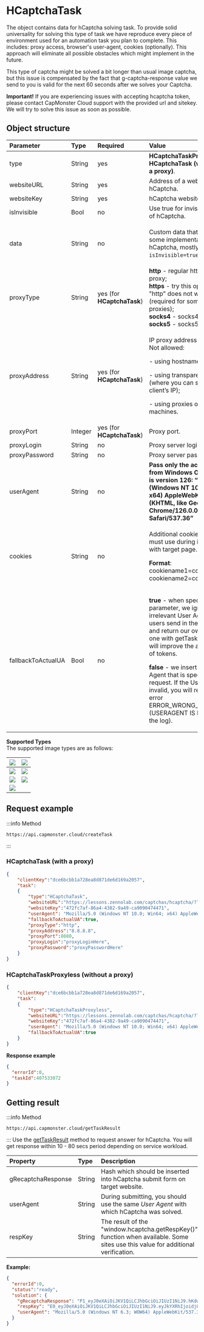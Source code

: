 ﻿---
sidebar_position: 4
sidebar_label: HCaptchaTask
---

# HCaptchaTask
The object contains data for hCaptcha solving task. To provide solid universality for solving this type of task we have reproduce every piece of environment used for an automation task you plan to complete. This includes: proxy access, browser's user-agent, cookies (optionally). This approach will eliminate all possible obstacles which might implement in the future.

This type of captcha might be solved a bit longer than usual image captcha, but this issue is compensated by the fact that g-captcha-response value we send to you is valid for the next 60 seconds after we solves your Captcha.

**Important!** If you are experiencing issues with accepting hcaptcha token, please contact CapMonster Cloud support with the provided url and sitekey. We will try to solve this issue as soon as possible.

## **Object structure**

|**Parameter**|**Type**|**Required**|**Value**|
| :- | :- | :- | :- |
|type|String|yes|**HCaptchaTaskProxyless** or **HCaptchaTask (when using a proxy)**.|
|websiteURL|String|yes|Address of a webpage with hCaptcha.|
|websiteKey|String|yes|hCaptcha website key.|
|isInvisible|Bool|no|Use true for invisible version of hCaptcha.|
|data|String|no|<p>Custom data that is used in some implementations of hCaptcha, mostly with `isInvisible=true`.</p>|
|proxyType|String|yes (for **HCaptchaTask**)|**http** - regular http/https proxy;<br />**https** - try this option only if "http" does not work (required for some custom proxies);<br />**socks4** - socks4 proxy;<br />**socks5** - socks5 proxy.|
|proxyAddress|String|yes (for **HCaptchaTask**)|<p>IP proxy address IPv4/IPv6. Not allowed:</p><p>- using hostnames;</p><p>- using transparent proxies (where you can see the client’s IP);</p><p>- using proxies on local machines.</p>|
|proxyPort|Integer|yes (for **HCaptchaTask**)|Proxy port.|
|proxyLogin|String|no|Proxy server login.|
|proxyPassword|String|no|Proxy server password.|
|userAgent|String|no|**Pass only the actual UA from Windows OS. Now this is version 126: “Mozilla/5.0 (Windows NT 10.0; Win64; x64) AppleWebKit/537.36 (KHTML, like Gecko) Chrome/126.0.0.0 Safari/537.36”**|
|cookies|String|no|<p>Additional cookies which we must use during interaction with target page.</p><p>**Format**: cookiename1=cookievalue1; cookiename2=cookievalue2</p>|
|fallbackToActualUA|Bool|no|<p>**true** - when specifying this parameter, we ignore the irrelevant User Agent that users send in the request, and return our own (relevant) one with getTaskResult. This will improve the acceptance of tokens.</p><p>**false** - we insert the User Agent that is specified in the request. If the User Agent is invalid, you will receive an error ERROR_WRONG_USERAGENT (USERAGENT IS EXPIRED in the log).</p>|

**Supported Types**<br/>
The supported image types are as follows:

|![](Aspose.Words.fa5d4495-c9e9-41f5-8cb9-c4b900b4bbcf.001.png)|![](Aspose.Words.fa5d4495-c9e9-41f5-8cb9-c4b900b4bbcf.002.png)|
| :- | :- |
|![](Aspose.Words.fa5d4495-c9e9-41f5-8cb9-c4b900b4bbcf.003.png)|![](Aspose.Words.fa5d4495-c9e9-41f5-8cb9-c4b900b4bbcf.004.png)|
|![](Aspose.Words.fa5d4495-c9e9-41f5-8cb9-c4b900b4bbcf.005.png)|![](Aspose.Words.fa5d4495-c9e9-41f5-8cb9-c4b900b4bbcf.006.png)|
|![](25940532.png)|

## **Request example**

:::info Method
```http
https://api.capmonster.cloud/createTask
```
:::
### HCaptchaTask (with a proxy)
```json
{
    "clientKey":"dce6bcbb1a728ea8d871de6d169a2057",
    "task":
    {
        "type":"HCaptchaTask",
        "websiteURL":"https://lessons.zennolab.com/captchas/hcaptcha/?level=easy",
        "websiteKey":"472fc7af-86a4-4382-9a49-ca9090474471",
        "userAgent": "Mozilla/5.0 (Windows NT 10.0; Win64; x64) AppleWebKit/537.36 (KHTML, like Gecko) Chrome/126.0.0.0 Safari/537.36",
        "fallbackToActualUA":true,
        "proxyType":"http",
        "proxyAddress":"8.8.8.8",
        "proxyPort":8080,
        "proxyLogin":"proxyLoginHere",
        "proxyPassword":"proxyPasswordHere"
    }
}
```
### HCaptchaTaskProxyless (without a proxy)
```json
{
    "clientKey":"dce6bcbb1a728ea8d871de6d169a2057",
    "task":
    {
        "type":"HCaptchaTaskProxyless",
        "websiteURL":"https://lessons.zennolab.com/captchas/hcaptcha/?level=easy",
        "websiteKey":"472fc7af-86a4-4382-9a49-ca9090474471",
        "userAgent": "Mozilla/5.0 (Windows NT 10.0; Win64; x64) AppleWebKit/537.36 (KHTML, like Gecko) Chrome/126.0.0.0 Safari/537.36",
        "fallbackToActualUA":true
    }
}
```

**Response example**
```json
{
  "errorId":0,
  "taskId":407533072
}
```
## **Getting result**
:::info Method
```http
https://api.capmonster.cloud/getTaskResult
```
:::
Use the [getTaskResult](../api/methods/get-task-result.md) method to request answer for hCaptcha. You will get response within 10 - 80 secs period depending on service workload.

|**Property**|**Type**|**Description**|
| :- | :- | :- |
|gRecaptchaResponse|String|Hash which should be inserted into hCaptcha submit form on target website.|
|userAgent|String|During submitting, you should use the same *User Agent* with which hCaptcha was solved.|
|respKey|String|The result of the "window.hcaptcha.getRespKey()" function when available. Some sites use this value for additional verification.|


**Example:**
```json
{
  "errorId":0,
  "status":"ready",
  "solution": {
    "gRecaptchaResponse": "P1_eyJ0eXAiOiJKV1QiLCJhbGciOiJIUzI1NiJ9.hKdwYXNza2V5xQb9JvlblBqjTdKpourvlRNpOZLvJb0yJRmsXVFVjyxFWlL1wdYBXaPyFtnxwy2ukbMgwWn62-cjSc98Iw2XIPYWg5MNDKS4_7tBIhjY0PienoKy1...",
    "respKey": "E0_eyJ0eXAiOiJKV1QiLCJhbGciOiJIUzI1NiJ9.eyJkYXRhIjoidjQ3RjlqZGFYTllFQXlZZFYyRTlaWlBVQUdLaFpPakpRNjBXRTljVW40VnY3NnhuN2V3R0wwVWd1MW1Wai90WEdoYmt5a2NqVGlGdWpsSlpmVjcza...",
    "userAgent": "Mozilla/5.0 (Windows NT 6.3; WOW64) AppleWebKit/537.36 (KHTML, like Gecko) Chrome/126.0.0.0 Safari/537.36"
  }
}
```
